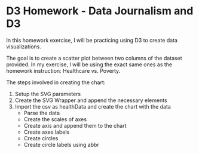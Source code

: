 # D3 Homework - Data Journalism and D3

In this homework exercise, I will be practicing using D3 to create data visualizations.

The goal is to create a scatter plot between two columns of the dataset provided. In my exercise, I will be using the exact same ones as the homework instruction: Healthcare vs. Poverty.

The steps involved in creating the chart:
1. Setup the SVG parameters
2. Create the SVG Wrapper and append the necessary elements
3. Import the csv as healthData and create the chart with the data
    - Parse the data
    - Create the scales of axes
    - Create axis and append them to the chart
    - Create axes labels
    - Create circles
    - Create circle labels using abbr